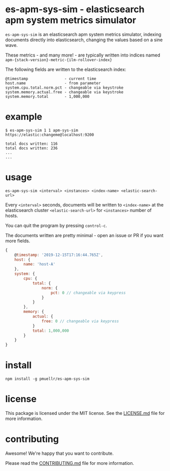 es-apm-sys-sim - elasticsearch apm system metrics simulator
================================================================================

`es-apm-sys-sim` is an elasticsearch apm system metrics simulator, indexing
documents directly into elasticsearch, changing the values based on a sine
wave.

These metrics - and many more! - are typically written into indices named
`apm-{stack-version}-metric-{ilm-rollover-index}`

The following fields are written to the elasticsearch index:

    @timestamp                - current time
    host.name                 - from parameter
    system.cpu.total.norm.pct - changeable via keystroke
    system.memory.actual.free - changeable via keystroke
    system.memory.total       - 1,000,000


example
================================================================================

```console
$ es-apm-sys-sim 1 1 apm-sys-sim https://elastic:changeme@localhost:9200

total docs written: 116
total docs written: 236
...
...
```


usage
================================================================================

```
es-apm-sys-sim <interval> <instances> <index-name> <elastic-search-url>
```

Every `<interval>` seconds, documents will be written to `<index-name>` at
the elasticsearch cluster `<elastic-search-url>` for `<instances>` number
of hosts.

You can quit the program by pressing `control-c`.  

The documents written are pretty minimal - open an issue or PR if you want
more fields.

```js
{
    @timestamp: '2019-12-15T17:16:44.765Z',
    host: {
        name: 'host-A'
    },
    system: {
        cpu: {
            total: {
                norm: {
                    pct: 0 // changeable via keypress
                }
            }
        },
        memory: {
            actual: {
                free: 0 // changeable via keypress
            }
            total: 1,000,000
        }
    }
}
```

install
================================================================================

    npm install -g pmuellr/es-apm-sys-sim


license
================================================================================

This package is licensed under the MIT license.  See the [LICENSE.md][] file
for more information.


contributing
================================================================================

Awesome!  We're happy that you want to contribute.

Please read the [CONTRIBUTING.md][] file for more information.


[LICENSE.md]: LICENSE.md
[CONTRIBUTING.md]: CONTRIBUTING.md
[CHANGELOG.md]: CHANGELOG.md
